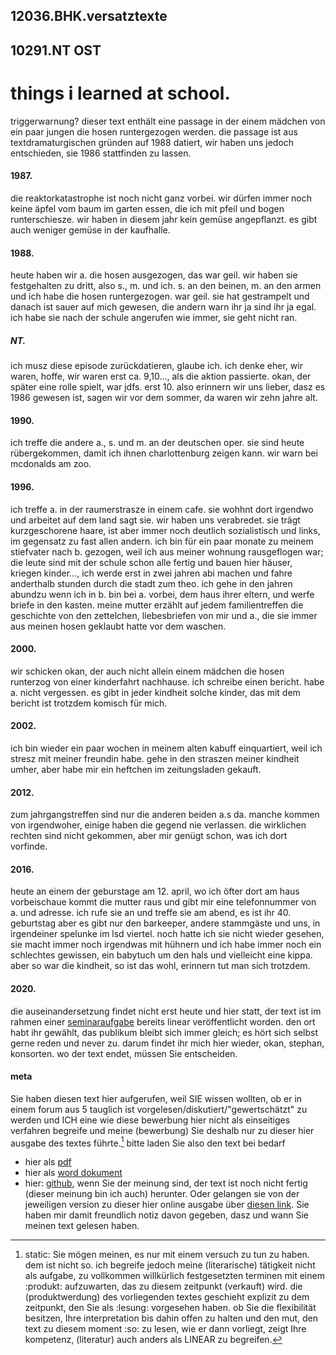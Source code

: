## 12036.BHK.versatztexte
## 10291.NT OST
# things i learned at school.
triggerwarnung? dieser text enthält eine passage in der einem mädchen von ein paar jungen die hosen runtergezogen werden. die passage ist aus textdramaturgischen gründen auf 1988 datiert, wir haben uns jedoch entschieden, sie 1986 stattfinden zu lassen.
#### 1987. 
die reaktorkatastrophe ist noch nicht ganz vorbei. wir dürfen immer noch keine äpfel vom baum im garten essen, die ich mit pfeil und bogen runterschiesze. wir haben in diesem jahr kein gemüse angepflanzt. es gibt auch weniger gemüse in der kaufhalle.
#### 1988.
heute haben wir a. die hosen ausgezogen, das war geil. wir haben sie festgehalten zu dritt, also s., m. und ich. s. an den beinen, m. an den armen und ich habe die hosen runtergezogen. war geil. sie hat gestrampelt und danach ist sauer auf mich gewesen, die andern warn ihr ja sind ihr ja egal. ich habe sie nach der schule angerufen wie immer, sie geht nicht ran.
##### NT.
ich musz diese episode zurückdatieren, glaube ich. ich denke eher, wir waren, hoffe, wir waren erst ca. 9,10..., als die aktion passierte. okan, der später eine rolle spielt, war jdfs. erst 10. also erinnern wir uns lieber, dasz es 1986 gewesen ist, sagen wir vor dem sommer, da waren wir zehn jahre alt.
#### 1990. 
ich treffe die andere a., s. und m. an der deutschen oper. sie sind heute rübergekommen, damit ich ihnen charlottenburg zeigen kann. wir warn bei mcdonalds am zoo.
#### 1996.
ich treffe a. in der raumerstrasze in einem cafe. sie wohhnt dort irgendwo und arbeitet auf dem land sagt sie. wir haben uns verabredet. sie trägt kurzgeschorene haare, ist aber immer noch deutlich sozialistisch und links, im gegensatz zu fast allen andern. ich bin für ein paar monate zu meinem stiefvater nach b. gezogen, weil ich aus meiner wohnung rausgeflogen war; die leute sind mit der schule schon alle fertig und bauen hier häuser, kriegen kinder..., ich werde erst in zwei jahren abi machen und fahre anderthalb stunden durch die stadt zum theo. ich gehe in den jahren abundzu wenn ich in b. bin bei a. vorbei, dem haus ihrer eltern, und werfe briefe in den kasten. meine mutter erzählt auf jedem familientreffen die geschichte von den zettelchen, liebesbriefen von mir und a., die sie immer aus meinen hosen geklaubt hatte vor dem waschen.
#### 2000.
wir schicken okan, der auch nicht allein einem mädchen die hosen runterzog von einer kinderfahrt nachhause. ich schreibe einen bericht. habe a. nicht vergessen. es gibt in jeder kindheit solche kinder, das mit dem bericht ist trotzdem komisch für mich.
#### 2002.
ich bin wieder ein paar wochen in meinem alten kabuff einquartiert, weil ich stresz mit meiner freundin habe. gehe in den straszen meiner kindheit umher, aber habe mir ein heftchen im zeitungsladen gekauft.
#### 2012.
zum jahrgangstreffen sind nur die anderen beiden a.s da. manche kommen von irgendwoher, einige haben die gegend nie verlassen. die wirklichen rechten sind nicht gekommen, aber mir genügt schon, was ich dort vorfinde. 
#### 2016.
heute an einem der geburstage am 12. april, wo ich öfter dort am haus vorbeischaue kommt die mutter raus und gibt mir eine telefonnummer von a. und adresse. ich rufe sie an und treffe sie am abend, es ist ihr 40. geburtstag aber es gibt nur den barkeeper, andere stammgäste und uns, in irgendeiner spelunke im lsd viertel. noch hatte ich sie nicht wieder gesehen, sie macht immer noch irgendwas mit hühnern und ich habe immer noch ein schlechtes gewissen, ein babytuch um den hals und vielleicht eine kippa. aber so war die kindheit, so ist das wohl, erinnern tut man sich trotzdem.
#### 2020.
die auseinandersetzung findet nicht erst heute und hier statt, der text ist im rahmen einer [seminaraufgabe](https://github.com/esteeschwarz/benjaminfeldkraft/blob/ac6a9bd60b3b5017444764404317af01d1890b09/12041_BHK/10296_jnsn.md) bereits linear veröffentlicht worden. den ort habt ihr gewählt, das publikum bleibt sich immer gleich; es hört sich selbst gerne reden und never zu. darum findet ihr mich hier wieder, okan, stephan, konsorten. wo der text endet, müssen Sie entscheiden.
#### meta
Sie haben diesen text hier aufgerufen, weil SIE wissen wollten, ob er in einem forum aus 5 tauglich ist vorgelesen/diskutiert/"gewertschätzt" zu werden und ICH eine wie diese bewerbung hier nicht als einseitiges verfahren begreife und meine (bewerbung) Sie deshalb nur zu dieser hier ausgabe des textes führte.[^1]
bitte laden Sie also den text bei bedarf
- hier als [pdf](https://wholelifeacademy.hkw.de/index.php/s/wnpcWpmk8oX3To3)
- hier als [word dokument](https://wholelifeacademy.hkw.de/index.php/s/76x45BK6SFDx8c5)
- hier: [github](https://github.com/esteeschwarz/benjaminfeldkraft/tree/main/12041_BHK), wenn Sie der meinung sind, der text ist noch nicht fertig (dieser meinung bin ich auch)
herunter. 
Oder gelangen sie von der jeweiligen version zu dieser hier online ausgabe über [diesen link](https://ada-sub.rotefadenbuecher.de/12036-bhk).
Sie haben mir damit freundlich notiz davon gegeben, dasz und wann Sie meinen text gelesen haben.


[^1]:	static: Sie mögen meinen, es nur mit einem versuch zu tun zu haben. dem ist nicht so. ich begreife jedoch meine (literarische) tätigkeit nicht als aufgabe, zu vollkommen willkürlich festgesetzten terminen mit einem :produkt: aufzuwarten, das zu diesem zeitpunkt (verkauft) wird. die (produktwerdung) des vorliegenden textes geschieht explizit zu dem zeitpunkt, den Sie als :lesung: vorgesehen haben. ob Sie die flexibilität besitzen, Ihre interpretation bis dahin offen zu halten und den mut, den text zu diesem moment :so: zu lesen, wie er dann vorliegt, zeigt Ihre kompetenz, (literatur) auch anders als LINEAR zu begreifen.